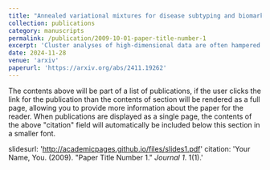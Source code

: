 ```yaml
---
title: "Annealed variational mixtures for disease subtyping and biomarker discovery"
collection: publications
category: manuscripts
permalink: /publication/2009-10-01-paper-title-number-1
excerpt: 'Cluster analyses of high-dimensional data are often hampered by the presence of large numbers of variables that do not provide relevant information, as well as the perennial issue of choosing an appropriate number of clusters. These challenges are frequently encountered when analysing `omics datasets, such as in molecular precision medicine, where a key goal is to identify disease subtypes and the biomarkers that define them. Here we introduce an annealed variational Bayes algorithm for fitting high-dimensional mixture models while performing variable selection. Our algorithm is scalable and computationally efficient, and we provide an open source Python implementation, VBVarSel. In a range of simulated and real biomedical examples, we show that VBVarSel outperforms the current state of the art, and demonstrate its use for cancer subtyping and biomarker discovery.'
date: 2024-11-28
venue: 'arxiv'
paperurl: 'https://arxiv.org/abs/2411.19262'
---
```


The contents above will be part of a list of publications, if the user clicks the link for the publication than the contents of section will be rendered as a full page, allowing you to provide more information about the paper for the reader. When publications are displayed as a single page, the contents of the above "citation" field will automatically be included below this section in a smaller font.

slidesurl: 'http://academicpages.github.io/files/slides1.pdf'
citation: 'Your Name, You. (2009). &quot;Paper Title Number 1.&quot; <i>Journal 1</i>. 1(1).'
